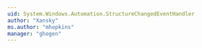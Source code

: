 ```yaml
---
uid: System.Windows.Automation.StructureChangedEventHandler
author: "Xansky"
ms.author: "mhopkins"
manager: "ghogen"
---
```

